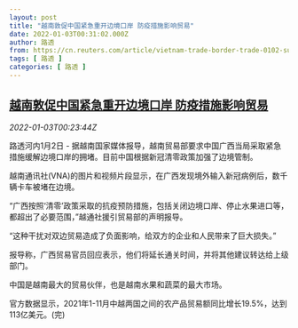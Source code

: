 ```yaml
---
layout: post
title: "越南敦促中国紧急重开边境口岸 防疫措施影响贸易"
date: 2022-01-03T00:31:02.000Z
author: 路透
from: https://cn.reuters.com/article/vietnam-trade-border-trade-0102-sun-idCNKBS2JD00C
tags: [ 路透 ]
categories: [ 路透 ]
---
```

<!--1641169862000-->
[越南敦促中国紧急重开边境口岸 防疫措施影响贸易](https://cn.reuters.com/article/vietnam-trade-border-trade-0102-sun-idCNKBS2JD00C)
------

<div>
<div><i>2022-01-03T00:23:44Z</i></div><p>路透河内1月2日 - 据越南国家媒体报导，越南贸易部要求中国广西当局采取紧急措施缓解边境口岸的拥堵。目前中国根据新冠清零政策加强了边境管制。</p><p>越南通讯社(VNA)的图片和视频片段显示，在广西发现境外输入新冠病例后，数千辆卡车被堵在边境。</p><p>“广西按照‘清零’政策采取的抗疫预防措施，包括关闭边境口岸、停止水果进口等，都超出了必要范围，”越通社援引贸易部的声明报导。</p><p>“这种干扰对双边贸易造成了负面影响，给双方的企业和人民带来了巨大损失。”</p><p>报导称，广西贸易官员回应表示，他们将延长通关时间，并将其他建议转达给上级部门。</p><p>中国是越南最大的贸易伙伴，也是越南水果和蔬菜的最大市场。</p><p>官方数据显示，2021年1-11月中越两国之间的农产品贸易额同比增长19.5%，达到113亿美元。(完)</p>
</div>
